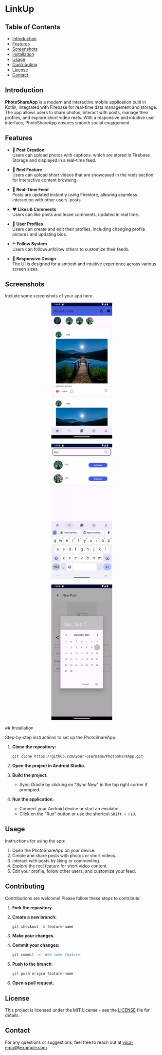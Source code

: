 # LinkUp

## Table of Contents

- [Introduction](#introduction)
- [Features](#features)
- [Screenshots](#screenshots)
- [Installation](#installation)
- [Usage](#usage)
- [Contributing](#contributing)
- [License](#license)
- [Contact](#contact)

## Introduction

**PhotoShareApp** is a modern and interactive mobile application built in Kotlin, integrated with Firebase for real-time data management and storage. The app allows users to share photos, interact with posts, manage their profiles, and explore short video reels. With a responsive and intuitive user interface, PhotoShareApp ensures smooth social engagement.

## Features

- 📸 **Post Creation**  
  Users can upload photos with captions, which are stored in Firebase Storage and displayed in a real-time feed.

- 🧵 **Reel Feature**  
  Users can upload short videos that are showcased in the reels section for interactive content browsing.

- 🔄 **Real-Time Feed**  
  Posts are updated instantly using Firestore, allowing seamless interaction with other users’ posts.

- ❤️ **Likes & Comments**  
  Users can like posts and leave comments, updated in real time.

- 👤 **User Profiles**  
  Users can create and edit their profiles, including changing profile pictures and updating bios.

- ➕ **Follow System**  
  Users can follow/unfollow others to customize their feeds.

- 📱 **Responsive Design**  
  The UI is designed for a smooth and intuitive experience across various screen sizes.

## Screenshots

Include some screenshots of your app here.

<p align="center">
  <img src="/pic1.png" width="200" >
</p>
<p align="center">
  <img src="/pic2.png" width="200" >
</p>
<p align="center">
  <img src="/pic3.png" width="200" >
</p>
## Installation

Step-by-step instructions to set up the PhotoShareApp.

1. **Clone the repository:**

    ```bash
    git clone https://github.com/your-username/PhotoShareApp.git
    ```

2. **Open the project in Android Studio.**

3. **Build the project:**
    - Sync Gradle by clicking on "Sync Now" in the top right corner if prompted.

4. **Run the application:**
    - Connect your Android device or start an emulator.
    - Click on the "Run" button or use the shortcut `Shift + F10`.

## Usage

Instructions for using the app:

1. Open the PhotoShareApp on your device.
2. Create and share posts with photos or short videos.
3. Interact with posts by liking or commenting.
4. Explore the reel feature for short video content.
5. Edit your profile, follow other users, and customize your feed.

## Contributing

Contributions are welcome! Please follow these steps to contribute:

1. **Fork the repository.**

2. **Create a new branch:**

    ```bash
    git checkout -b feature-name
    ```

3. **Make your changes.**

4. **Commit your changes:**

    ```bash
    git commit -m 'Add some feature'
    ```

5. **Push to the branch:**

    ```bash
    git push origin feature-name
    ```

6. **Open a pull request.**

## License

This project is licensed under the MIT License - see the [LICENSE](LICENSE) file for details.

## Contact

For any questions or suggestions, feel free to reach out at [your-email@example.com](mailto:your-email@example.com).
